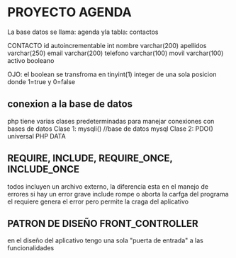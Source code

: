 # PROYECTO AGENDA

La base datos se llama: agenda
yla tabla: contactos

CONTACTO
id autoincrementable int
nombre varchar(200)
apellidos varchar(250)
email varchar(200)
telefono varchar(100)
movil varchar(100)
activo booleano

OJO: el boolean se transfroma en tinyint(1) integer de una sola posicion donde 1=true y 0=false


## conexion a la base de datos

php tiene varias clases predeterminadas para manejar conexiones con bases de datos
Clase 1: mysqli() //base de datos mysql
Clase 2: PDO() universal PHP DATA



## REQUIRE, INCLUDE, REQUIRE_ONCE, INCLUDE_ONCE

todos incluyen un archivo externo, la diferencia esta en el manejo de errores
si hay un error grave include rompe o aborta la carfga del programa
el requiere genera el error pero permite la craga del aplicativo


## PATRON DE DISEÑO FRONT_CONTROLLER

en el diseño del aplicativo tengo una sola "puerta de entrada" a las funcionalidades
